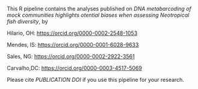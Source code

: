This R pipeline contains the analyses published on *DNA metabarcoding of mock communities highlights
otential biases when assessing Neotropical fish diversity*, by 


Hilario, OH: https://orcid.org/0000-0002-2548-1053

Mendes, IS: https://orcid.org/0000-0001-6028-9633

Sales, NG: https://orcid.org/0000-0002-2922-3561

Carvalho,DC: https://orcid.org/0000-0003-4517-5069


Please cite _PUBLICATION DOI_ if you use this pipeline for your research.

